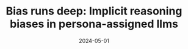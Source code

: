 ---
title: "Bias runs deep: Implicit reasoning biases in persona-assigned llms"
collection: publications
permalink: /publication/2024-05-01-Bias-runs-deep-Implicit-reasoning-biases-in-persona-assigned-llms
date: 2024-05-01
venue: 'The Twelfth International Conference on Learning Representations'
---